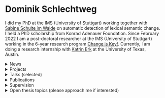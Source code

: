 # Dominik Schlechtweg

I did my PhD at the IMS (University of Stuttgart) working together with [Sabine Schulte im Walde](https://www.ims.uni-stuttgart.de/en/institute/team/Schulte-im-Walde-00001/) on automatic detection of lexical semantic change. I held a PhD scholarship from Konrad Adenauer Foundation. Since February 2022 I am a post-doctoral researcher at the IMS (University of Stuttgart) working in the 6-year research program [Change is Key!](https://www.ims.uni-stuttgart.de/en/institute/news/news/6-year-research-project-Change-is-key-accepted/). Currently, I am doing a research internship with [Katrin Erk](https://www.katrinerk.com/) at the University of Texas, Austin.

<details>
<summary>News</summary>

- November 27, 2021: We will organize a shared task on semantic change detection in Spanish at next year's LChange workshop (ACL). More information to come.  
- October 28, 2021: Our application for the 6-year research program **Change is Key!** was accepted!  
    [[link]](https://www.ims.uni-stuttgart.de/en/institute/news/news/6-year-research-project-Change-is-key-accepted/)
- May 20, 2021: We finally published *DWUG: A large Resource of Diachronic Word Usage Graphs in Four Languages*.  
 [[pdf]](https://arxiv.org/abs/2104.08540)    [[link]](https://www.ims.uni-stuttgart.de/data/wugs)

</details>
<details>
<summary>Projects</summary>

- **Word Usage Graphs**  
    [[link]](https://www.ims.uni-stuttgart.de/data/wugs)
- 6-year research program **Change is Key!**  
    [[link]](https://www.ims.uni-stuttgart.de/en/institute/news/news/6-year-research-project-Change-is-key-accepted/)
- **International online workshop on automatic detection of semantic change**  
  [[slides]](https://www.ims.uni-stuttgart.de/en/institute/news/event/Online-Workshop-on-Automatic-Detection-of-Semantic-Change/)   [[link]](https://www.ims.uni-stuttgart.de/en/institute/news/event/Online-Workshop-on-Automatic-Detection-of-Semantic-Change/)
- **SemEval-2020 Task 1: Unsupervised Lexical Semantic Change Detection**  
 [[pdf]](https://www.aclweb.org/anthology/2020.semeval-1.1/)  [[slides]](publications/201027-semeval-slides.pdf)   
- **Workshop on Empirical Studies of Word Sense Divergences across Language Varieties**  
    [[link]](https://www.ims.uni-stuttgart.de/events/dgfs-20-ws/)

</details>
<details>
<summary>Talks (selected)</summary>

- **Human and Computational Measurement of Lexical Semantic Change**.  
Keynote Talk at 3rd Workshop on Computational Detection of Language Change 2022 @ ACL, Dublin, May 26th, 2022.  
 [[slides]](publications/220324-thesis-slides.pdf)   [[link]](https://languagechange.org/events/2022-acl-lchange/)
- **Human and Computational Measurement of Lexical Semantic Change**.  
PhD Defense Talk at IMS, University of Stuttgart, March 24th, 2022.  
 [[slides]](publications/220324-thesis-slides.pdf)   
- **DURel Annotation Tool**.  
Talk at StuTS 69 + TaCoS 2021 (Online), May 9th, 2021.  
 [[slides]](publications/210503-durel-slides.pdf)  [[poster]](publications/210516-poster-durel-tool.pdf)  [[blog]](https://blog.junge-sprachwissenschaft.de/2021/08/01/Schlechtweg-DURel-Annotation-Tool.html) [[link]](https://talks.stuts.de/en/stuts69/public/events/512)
- **State-of-the-art models in lexical semantic change detection**.  
Invited Talk at SFB-TRR 161 (University of Konstanz), January 18th, 2021.  
 [[slides]](publications/210118-sota-lscd-slides.pdf)   [[link]](https://www.sfbtrr161.de/newsandpress/events_sfbtrr161/)
- **Sparse Usage Graphs as Model for Word Meaning in Context**.  
Keynote Talk at 2nd Workshop on Computational Detection of Language Change 2020, University of Gothenburg, November 25th, 2020.  
 [[slides]](publications/201125-wugs-slides.pdf)   [[link]](https://languagechange.org/events/2020-sltc-lcworkshop/)
- **Efficient Manual Word Sense Clustering on Historical Corpora**.  
Invited Talk at The Alan Turing Institute (London), November 11th, 2019.  
- **Second-order Co-occurrence Sensitivity of Skip-Gram with Negative Sampling**.  
Invited Talk at CIS, LMU Munich, July 24th, 2019.  
 [[slides]](publications/190723-slides-second-order.pdf)   [[link]](https://www.cis.uni-muenchen.de/~fraser/topics_nlp_2019_SS/)
- **A Wind of Change: Detecting and Evaluating Lexical Semantic Change across Times and Domains**.  
Invited Talk at University of Helsinki, February 10th, 2019.  
 [[slides]](publications/190626-slides-woc.pdf)   [[link]](https://www.helsinki.fi/en/helsinki-centre-for-digital-humanities/workshop-on-lexical-semantic-change)
- **Comparing Annotation Frameworks for Lexical Semantic Change**.  
Talk at 1st Workshop on Computational Detection of Language Change 2018, University of Gothenburg, November 7th, 2018.  
 [[slides]](https://spraakbanken.gu.se/sites/spraakbanken.gu.se/files/181107-compare-annot.pdf)   
- **Problems of DURel annotation measures for semantic change**.  
Talk at SemRel research group at IMS, University of Stuttgart, February 1st, 2018.  
 [[slides]](publications/180201-problems-slides.pdf)   

</details>
<details>
<summary>Publications</summary>

- **LSCDiscovery: A shared task on semantic change discovery and detection in Spanish**. 2022.  
Frank D. Zamora-Reina, Felipe Bravo-Marquez, Dominik Schlechtweg  
 Proceedings of the 3rd International Workshop on Computational Approaches to Historical Language Change  
 [[pdf]](https://aclanthology.org/2022.lchange-1.16/)      [[bib]](publications/bib/Zamora2022lscd.bib) 
- **DiaWUG: A Dataset for Diatopic Lexical Semantic Variation in Spanish**. 2022.  
Gioia Baldissin, Dominik Schlechtweg, Sabine Schulte im Walde  
 Proceedings of the 13th Language Resources and Evaluation Conference  
  [[slides]](publications/220607-diawug-slides.pdf)     [[bib]](publications/bib/Baldissin2022diawug.bib) 
- **Modeling Sense Structure in Word Usage Graphs with the Weighted Stochastic Block Model**. 2021.  
Dominik Schlechtweg, Enrique Castaneda, Jonas Kuhn, Sabine Schulte im Walde  
 Proceedings of *SEM 2021: The Tenth Joint Conference on Lexical and Computational Semantics, 241-251  
 [[pdf]](https://aclanthology.org/2021.starsem-1.23)  [[slides]](publications/210717-wsbm-slides.pdf)  [[poster]](publications/210717-wsbm-poster.pdf)  [[video]](https://www.youtube.com/watch?v=72guBe0gzCA)   [[bib]](publications/bib/Schlechtweg2021wsbm.bib) 
- **Lexical Semantic Change Discovery**. 2021.  
Sinan Kurtyigit, Maike Park, Dominik Schlechtweg, Jonas Kuhn, Sabine Schulte im Walde  
 Proceedings of the 59th Annual Meeting of the Association for Computational Linguistics and the 11th International Joint Conference on Natural Language Processing (Volume 1: Long Papers)  
 [[pdf]](https://aclanthology.org/2021.acl-long.543/)  [[slides]](publications/210707-discovery-slides.pdf)   [[video]](https://underline.io/lecture/25774-lexical-semantic-change-discovery)   [[bib]](publications/bib/Kurtyigit2021discovery.bib) 
- **More than just Frequency? Demasking Unsupervised Hypernymy Prediction Methods**. 2021.  
Thomas Bott, Dominik Schlechtweg, Sabine Schulte im Walde  
 Proceedings of the Joint Conference of the 59th Annual Meeting of the Association for Computational Linguistics and the 11th International Joint Conference on Natural Language Processing (Findings)  
      [[bib]](publications/bib/Bott2021frequency.bib) 
- **Regression Analysis of Lexical and Morpho-Syntactic Properties of Kiezdeutsch**. 2021.  
Diego Frassinelli, Gabriella Lapesa, Reem Alatrash, Dominik Schlechtweg, Sabine Schulte im Walde  
 Proceedings of the Eighth Workshop on NLP for Similar Languages, Varieties and Dialects, 21-27  
 [[pdf]](https://www.aclweb.org/anthology/2021.vardial-1.3)      [[bib]](publications/bib/frassinelli-etal-2021-regression.bib) 
- **DWUG: A large Resource of Diachronic Word Usage Graphs in Four Languages**. 2021.  
Dominik Schlechtweg, Nina Tahmasebi, Simon Hengchen, Haim Dubossarsky, Barbara McGillivray  
 Proceedings of the 2021 Conference on Empirical Methods in Natural Language Processing, 7079-7091  
 [[pdf]](https://aclanthology.org/2021.emnlp-main.567)  [[slides]](publications/211009-dwug-slides.pdf)  [[poster]](publications/211013-dwug-poster.pdf)  [[video]](https://underline.io/lecture/37260-dwug-a-large-resource-of-diachronic-word-usage-graphs-in-four-languages)  [[blog]](https://blog.junge-sprachwissenschaft.de/2021/08/01/Schlechtweg-DURel-Annotation-Tool.html)  [[bib]](publications/bib/Schlechtweg2021dwug.bib) 
- **Explaining and Improving BERT Performance on Lexical Semantic Change Detection**. 2021.  
Severin Laicher, Sinan Kurtyigit, Dominik Schlechtweg, Jonas Kuhn, Sabine Schulte im Walde  
 Proceedings of the 16th Conference of the European Chapter of the Association for Computational Linguistics: Student Research Workshop, 192-202  
 [[pdf]](https://aclanthology.org/2021.eacl-srw.25)   [[poster]](publications/210410-explaining-poster.pdf)    [[bib]](publications/bib/Laicher2021explaining.bib) 
- **Effects of Pre- and Post-Processing on type-based Embeddings in Lexical Semantic Change Detection**. 2021.  
Jens Kaiser, Sinan Kurtyigit, Serge Kotchourko, Dominik Schlechtweg  
 Proceedings of the 16th Conference of the European Chapter of the Association for Computational Linguistics: Main Volume, 125-137  
 [[pdf]](https://aclanthology.org/2021.eacl-main.10)   [[poster]](publications/210410-effects-poster.pdf)  [[video]](https://www.virtual2021.eacl.org/paper_main.65.html)   [[bib]](publications/bib/Kaiser2021effects.bib) 
- **Challenges for Computational Lexical Semantic Change**. 2021.  
Simon Hengchen, Nina Tahmasebi, Dominik Schlechtweg, Haim Dubossarsky  
 Computational Approaches to Semantic Change  
 [[pdf]](https://arxiv.org/abs/2101.07668v1)      [[bib]](publications/bib/hengchen2021challenges.bib) 
- **CL-IMS @ DIACR-Ita: Volente o Nolente: BERT does not outperform SGNS on Semantic Change Detection**. 2020.  
Severin Laicher, Gioia Baldissin, Enrique Castaneda, Dominik Schlechtweg, Sabine Schulte im Walde  
 Proceedings of the 7th evaluation campaign of Natural Language Processing and Speech tools for Italian (EVALITA 2020)  
 [[pdf]](https://arxiv.org/abs/2011.07247)      [[bib]](publications/bib/laicher-etal-2020-volente.bib) 
- **OP-IMS @ DIACR-Ita: Back to the Roots: SGNS+OP+CD still rocks Semantic Change Detection**. 2020.  
Jens Kaiser, Dominik Schlechtweg, Sabine Schulte im Walde  
 Proceedings of the 7th evaluation campaign of Natural Language Processing and Speech tools for Italian (EVALITA 2020)  
 [[pdf]](https://arxiv.org/abs/2011.03258)  [[slides]](publications/201216-slides-opims.pdf)   [[video]](https://vimeo.com/487845549)   [[bib]](publications/bib/kaiser-etal-2020-roots.bib) *Winning Submission!*
- **SemEval-2020 Task 1: Unsupervised Lexical Semantic Change Detection**. 2020.  
Dominik Schlechtweg, Barbara McGillivray, Simon Hengchen, Haim Dubossarsky, Nina Tahmasebi  
 Proceedings of the 14th International Workshop on Semantic Evaluation  
 [[pdf]](https://www.aclweb.org/anthology/2020.semeval-1.1/)  [[slides]](publications/201027-semeval-slides.pdf)   [[video]](https://languagechange.org/events/2020-semeval-2020-task1/semeval_task1.mp4)   [[bib]](publications/bib/schlechtweg-etal-2020-semeval.bib) 
- **IMS at SemEval-2020 Task 1: How low can you go? Dimensionality in Lexical Semantic Change Detection**. 2020.  
Jens Kaiser, Dominik Schlechtweg, Sean Papay, Sabine Schulte im Walde  
 Proceedings of the 14th International Workshop on Semantic Evaluation  
 [[pdf]](https://arxiv.org/abs/2008.03164)      [[bib]](publications/bib/kaiser-etal-2020-IMS.bib) 
- **CCOHA: Clean Corpus of Historical American English**. 2020.  
Reem Alatrash, Dominik Schlechtweg, Jonas Kuhn, Sabine Schulte im Walde  
 Proceedings of the 12th Language Resources and Evaluation Conference, 6958-6966  
 [[pdf]](https://www.aclweb.org/anthology/2020.lrec-1.859)      [[bib]](publications/bib/alatrash-etal-2020-ccoha.bib) 
- **Shared Task: Lexical Semantic Change Detection in German**. 2020.  
Adnan Ahmad, Kiflom Desta, Fabian Lang, Dominik Schlechtweg  
 CoRR  
      [[bib]](publications/bib/AhmadEtal2020.bib) 
- **Predicting Degrees of Technicality in Automatic Terminology Extraction**. 2020.  
Anna Hätty, Dominik Schlechtweg, Michael Dorna, Sabine Schulte im Walde  
 Proceedings of the 58th Annual Meeting of the Association for Computational Linguistics  
 [[pdf]](https://www.aclweb.org/anthology/2020.acl-main.258/)    [[video]](https://slideslive.com/38928698/predicting-degrees-of-technicality-in-automatic-terminology-extraction)   [[bib]](publications/bib/haetty-etal-2020-technicality.bib) 
- **Simulating Lexical Semantic Change from Sense-Annotated Data**. 2020.  
Dominik Schlechtweg, Sabine Schulte im Walde  
 The Evolution of Language: Proceedings of the 13th International Conference (EvoLang13)  
 [[pdf]](http://brussels.evolang.org/proceedings/paper.html?nr=9)      [[bib]](publications/bib/schlechtweg-walde-2020.bib) 
- **Time-Out: Temporal Referencing for Robust Modeling of Lexical Semantic Change**. 2019.  
Haim Dubossarsky, Simon Hengchen, Nina Tahmasebi, Dominik Schlechtweg  
 Proceedings of the 57th Annual Meeting of the Association for Computational Linguistics, 457-470  
 [[pdf]](https://www.aclweb.org/anthology/P19-1044/)   [[poster]](https://languagechange.org/ACL-poster-Dubossarsky_A0_poster.pdf)    [[bib]](publications/bib/Dubossarskyetal19.bib) 
- **Second-order Co-occurrence Sensitivity of Skip-Gram with Negative Sampling**. 2019.  
Dominik Schlechtweg, Cennet Oguz, Sabine Schulte im Walde  
 Proceedings of the 2019 ACL Workshop BlackboxNLP: Analyzing and Interpreting Neural Networks for NLP, 24-30  
 [[pdf]](https://www.aclweb.org/anthology/W19-4803/)   [[poster]](publications/190729-poster-socssgns.pdf)    [[bib]](publications/bib/Schlechtwegetal19SecondOrder.bib) 
- **A Wind of Change: Detecting and Evaluating Lexical Semantic Change across Times and Domains**. 2019.  
Dominik Schlechtweg, Anna Hätty, Marco del Tredici, Sabine Schulte im Walde  
 Proceedings of the 57th Annual Meeting of the Association for Computational Linguistics, 732-746  
 [[pdf]](https://www.aclweb.org/anthology/P19-1072/)  [[slides]](publications/190626-slides-woc.pdf)  [[poster]](publications/190729-poster-woc.pdf)    [[bib]](publications/bib/Schlechtwegetal19.bib) 
- **SURel: A Gold Standard for Incorporating Meaning Shifts into Term Extraction**. 2019.  
Anna Hätty, Dominik Schlechtweg, Sabine Schulte im Walde  
 Proceedings of the 8th Joint Conference on Lexical and Computational Semantics, 1-8  
 [[pdf]](https://www.aclweb.org/anthology/S19-1001/)      [[bib]](publications/bib/haettySurel-2019.bib) 
- **Diachronic Usage Relatedness (DURel): A Framework for the Annotation of Lexical Semantic Change**. 2018.  
Dominik Schlechtweg, Sabine Schulte im Walde, Stefanie Eckmann  
 Proceedings of the 2018 Conference of the North American Chapter  of the Association for Computational Linguistics: Human Language Technologies, 169-174  
 [[pdf]](https://www.aclweb.org/anthology/N18-2027/)  [[slides]](publications/171121-durel-slides.pdf)  [[poster]](publications/180528-durel-poster.pdf)    [[bib]](publications/bib/Schlechtwegetal18.bib) 
- **Distribution-based prediction of the degree of grammaticalization for German prepositions**. 2018.  
Dominik Schlechtweg, Sabine Schulte im Walde  
 The Evolution of Language: Proceedings of the 12th International Conference (EVOLANGXII)  
      [[bib]](publications/bib/SchlechtwegWalde18.bib) 
- **Hypernyms under Siege: Linguistically-motivated Artillery for Hypernymy Detection**. 2017.  
Vered Shwartz, Enrico Santus, Dominik Schlechtweg  
 Proceedings of the 15th Conference of the European Chapter of the Association for Computational Linguistics, Valencia, Spain, 65-75  
 [[pdf]](https://www.aclweb.org/anthology/E17-1007/)      [[bib]](publications/bib/Shwartz2017.bib) 
- **German in Flux: Detecting Metaphoric Change via Word Entropy**. 2017.  
Dominik Schlechtweg, Stefanie Eckmann, Enrico Santus, Sabine Schulte im Walde, Daniel Hole  
 Proceedings of the 21st Conference on Computational Natural Language Learning, 354-367  
 [[pdf]](https://www.aclweb.org/anthology/K17-1036/)      [[bib]](publications/bib/schlechtweg-EtAl-2017-CoNLL.bib) 
- **Exploitation of Co-reference in Distributional Semantics**. 2016.  
Dominik Schlechtweg  
 Proceedings of the Tenth International Conference on Language Resources and Evaluation (LREC 2016)  
      [[bib]](publications/bib/schlechtweg16.bib) 

</details>
<details>
<summary>Supervision</summary>

- Reem Alatrash  
**Computational Analysis of Syntactic and Semantic Variation in Kiezdeutsch** (Master thesis).  
  [[slides]](publications/200115-kiezdeutsch-slides.pdf)   
- Gioia Baldissin  
**Unsupervised detection of diatopic lexical semantic variation in Spanish** (Master thesis).  
  [[slides]](publications/220607-diawug-slides.pdf)   
- Christian Bartsch  
**Predicting Synchronic and Diachronic Semantic Generality with Models of Hypernymy** (Bachelor thesis).  
- Thomas Bott  
**Unsupervised Models of Hypernymy for German Subordinate Noun Phrases** (Bachelor thesis).  
  [[slides]](publications/211214-demasking-slides.pdf)   
- Enrique Castaneda  
**Efficient Online Word-Sense Clustering on Human Relatedness Judgments** (Bachelor thesis).  
- Vaibhav Jain  
**Historical Word Sense Induction** (Internship).  
- Jens Kaiser  
**Dimensionality and Noise in Models of Semantic Change Detection** (Bachelor thesis).  
 [[pdf]](https://elib.uni-stuttgart.de/handle/11682/11202)    
- Serge Kotchourko  
**Optimizing Human Annotation of Word Usage Graphs in a Realistic Simulation Environment** (Bachelor thesis).  
  [[slides]](publications/211206-simul-slides.pdf)   
- Sinan Kurtyigit  
**Lexical Semantic Change Discovery** (Bachelor thesis).  
 [[pdf]](https://elib.uni-stuttgart.de/handle/11682/11558)  [[slides]](publications/211201-discovery-slides.pdf)   
- Severin Laicher  
**Historical Word Sense Clustering with Deep Contextualised Word Embeddings** (Bachelor thesis).  
  [[slides]](publications/200924-historical-slides.pdf)   
- Frank David Zamora Reina  
**Lexical Semantic Change Detection in Spanish** (PhD thesis).  
- Benjamin Tunc  
**Optimierung von Clustering von Wortverwendungsgraphen** (Bachelor thesis).  
  [[slides]](publications/211201-optimierung-wugs.pdf)   

</details>
<details>
<summary>Open thesis topics (please approach me if interested)</summary>

- **Detection of ambiguous word usages**  
tba
- **Detection of sense number in word usage samples**  
tba
- **Detection of sense-representative uses in word usage samples**  
Word senses can be seen as sets of word uses with similar meanings. For the purpose of human annotation of these word senses or their description in dictionaries it can be helpful to pick representative uses from each word sense cluster, and even more helpful to do this automatically. Such a representative use should fulfill requirements such as clarity, non-ambiguity and agreement between annotators. I am not aware of any systematic approaches to automatically detect sense-representative word uses. The process of the thesis shall be to review literature, define the concept of sense-representativeness, create a small data set, define a task on the data set, define models for the task based on WSI and to evaluate these models on the task. The starting point can be the existing [RefWUG](https://www.ims.uni-stuttgart.de/data/wugs) data set using sense-representative uses.
- **Detection of annotation bots for semantic annotation systems**  
tba
- **Adjustment of sense granularity for clustering on Word Usage Graphs**  
[Word Usage Graphs](https://www.ims.uni-stuttgart.de/data/wugs) represent uses of a word as nodes in a graph which are connected by weighted edges representing (human-annotated) semantic proximity. These can be clustered to infer word senses on the graph. Adjusting parameters on existing clustering approaches should allow to infer word senses of varying granularity. The process of the thesis shall be to review literature on sense granularity and clustering, create a small data set of word sense definitions with different granularities, and to evaluate clustering solutions obtained on the graphs against the data set.
- **Comparison of visualization techniques for Word Usage Graphs**  
tba

</details>
